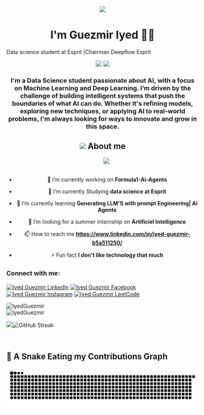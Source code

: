 <p align="center" >                 
<img src="https://readme-typing-svg.herokuapp.com/?lines=Hello,+World+!&center=true&size=30">                                   
  </p>                                                                 
<h1 align="center"> I'm Guezmir Iyed 👋🏽 </h1>                              
Data science student at Esprit |Chairman Deepflow Esprit                            
<div align="center">                    
   
![](https://img.shields.io/github/followers/IyedGuezmir?color=green&logo=github)
![](https://komarev.com/ghpvc/?username=IyedGuezmir)  

<h3 align="center">I'm a Data Science student passionate about AI, with a focus on Machine Learning and Deep Learning. I’m driven by the challenge of building intelligent systems that push the boundaries of what AI can do. Whether it's refining models, exploring new techniques, or applying AI to real-world problems, I'm always looking for ways to innovate and grow in this space.</h3> 



## <picture><img src = "https://github.com/7oSkaaa/7oSkaaa/blob/main/Images/about_me.gif?raw=true" width = 50px></picture> About me
<picture> <img align="right" src="https://github.com/7oSkaaa/7oSkaaa/blob/main/Images/Right_Side.gif?raw=true" width = 250px></picture>

<br><br>



- 🔭 I’m currently working on **Formula1-Ai-Agents**
 
- 🌱 I’m currently Studying **data science at Esprit**
  
- 🔻 I’m currently learning **Generating LLM'S with prompt Engineering| Ai Agents**

- 👯 I’m looking for a summer internship on **Artificiel Intelligence**

- 📫 How to reach me **https://www.linkedin.com/in/iyed-guezmir-b5a511250/**
  
- ⚡ Fun fact **I don't like technology that much**

  
<h3 align="left">Connect with me:</h3>
<p align="left">
<a href="https://www.linkedin.com/in/iyed-guezmir-b5a511250/" target="blank"><img align="center" src="https://raw.githubusercontent.com/rahuldkjain/github-profile-readme-generator/master/src/images/icons/Social/linked-in-alt.svg" alt="Iyed Guezmir LinkedIn" height="30" width="40" /></a>
<a href="https://www.facebook.com/profile.php?id=100023768974538" target="blank"><img align="center" src="https://raw.githubusercontent.com/rahuldkjain/github-profile-readme-generator/master/src/images/icons/Social/facebook.svg" alt="Iyed Guezmir Facebook" height="30" width="40" /></a>
<a href="https://www.instagram.com/iyed_guezmirr/" target="blank"><img align="center" src="https://raw.githubusercontent.com/rahuldkjain/github-profile-readme-generator/master/src/images/icons/Social/instagram.svg" alt="Iyed Guezmir Instagram" height="30" width="40" /></a>
<a href="https://leetcode.com/u/Iyed_guezmir/" target="blank"><img align="center" src="https://raw.githubusercontent.com/rahuldkjain/github-profile-readme-generator/master/src/images/icons/Social/leet-code.svg" alt="Iyed Guezmir LeetCode" height="30" width="40" /></a>
</p>

</div>

<img  src="https://github-readme-stats.vercel.app/api/top-langs?username=IyedGuezmir&show_icons=true&locale=en&layout=compact&theme=react&border_color=61dafb&hide_border=true" alt="IyedGuezmir" />

<br/>

<img class="center" src="https://github-readme-stats.vercel.app/api?username=IyedGuezmir&show_icons=true&theme=react&border_color=61dafb&hide_border=true" alt="IyedGuezmir" />


<br/>

<img class="center" src="https://git.io/streak-stats"><img src="https://github-readme-streak-stats.herokuapp.com?user=IyedGuezmir&theme=dark" alt="GitHub Streak" />

<br/>


## 🐍 A Snake Eating my Contributions Graph
	
<p align = "center">
	<img src = "https://github.com/7oSkaaa/7oSkaaa/blob/output/github-contribution-grid-snake.svg?" alt = "Snake Game"/>
</p>


